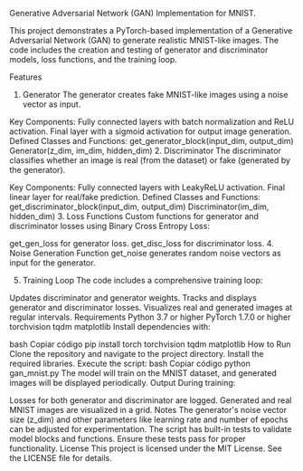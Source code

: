 Generative Adversarial Network (GAN) Implementation for MNIST. 

This project demonstrates a PyTorch-based implementation of a Generative Adversarial Network (GAN) to generate realistic MNIST-like images. The code includes the creation and testing of generator and discriminator models, loss functions, and the training loop.

Features
1. Generator
The generator creates fake MNIST-like images using a noise vector as input.

Key Components:
Fully connected layers with batch normalization and ReLU activation.
Final layer with a sigmoid activation for output image generation.
Defined Classes and Functions:
get_generator_block(input_dim, output_dim)
Generator(z_dim, im_dim, hidden_dim)
2. Discriminator
The discriminator classifies whether an image is real (from the dataset) or fake (generated by the generator).

Key Components:
Fully connected layers with LeakyReLU activation.
Final linear layer for real/fake prediction.
Defined Classes and Functions:
get_discriminator_block(input_dim, output_dim)
Discriminator(im_dim, hidden_dim)
3. Loss Functions
Custom functions for generator and discriminator losses using Binary Cross Entropy Loss:

get_gen_loss for generator loss.
get_disc_loss for discriminator loss.
4. Noise Generation
Function get_noise generates random noise vectors as input for the generator.

5. Training Loop
The code includes a comprehensive training loop:

Updates discriminator and generator weights.
Tracks and displays generator and discriminator losses.
Visualizes real and generated images at regular intervals.
Requirements
Python 3.7 or higher
PyTorch 1.7.0 or higher
torchvision
tqdm
matplotlib
Install dependencies with:

bash
Copiar código
pip install torch torchvision tqdm matplotlib
How to Run
Clone the repository and navigate to the project directory.
Install the required libraries.
Execute the script:
bash
Copiar código
python gan_mnist.py
The model will train on the MNIST dataset, and generated images will be displayed periodically.
Output
During training:

Losses for both generator and discriminator are logged.
Generated and real MNIST images are visualized in a grid.
Notes
The generator's noise vector size (z_dim) and other parameters like learning rate and number of epochs can be adjusted for experimentation.
The script has built-in tests to validate model blocks and functions. Ensure these tests pass for proper functionality.
License
This project is licensed under the MIT License. See the LICENSE file for details.
